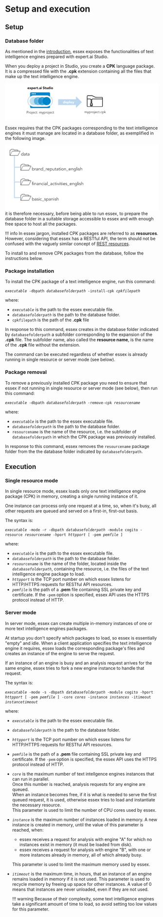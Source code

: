 # Setup and execution

## Setup

### Database folder

As mentioned in the [introduction](../index.md), essex exposes the functionalities of text intelligence engines prepared with expert.ai Studio.

When you deploy a project in Studio, you create a **CPK** language package. It is a compressed file with the **.cpk** extension containing all the files that make up the text intelligence engine.

![](studio-deployment.png)

Essex requires that the CPK packages corresponding to the text intelligence engines it must manage are located in a database folder, as exemplified in the following image.

![](database.png)
it is therefore necessary, before being able to run essex, to prepare the database folder in a suitable storage accessible to essex and with enough free space to host all the packages.

!!! info
	In essex jargon, installed CPK packages are referred to as **resources**. However, considering that essex has a RESTful API, the term should not be confused with the vaguely similar concept of <a href="https://www.tutorialspoint.com/restful/restful_resources.htm" target="_blank">REST resources</a>.

To install to and remove CPK packages from the database, follow the instructions below.

### Package installation

To install the CPK package of a text intelligence engine, run this command:

<pre><code><i>executable</i> -dbpath <i>databasefolderpath</i> -install-cpk <i>cpkfilepath</i></code></pre>

where: 

- _`executable`_ is the path to the essex executable file.
- _`databasefolderpath`_ is the path to the database folder.
- `cpkfilepath` is the path of the **.cpk** file

In response to this command, essex creates in the database folder indicated by `databasefolderpath` a subfolder corresponding to the expansion of the **.cpk** file. The subfolder name, also called the **resource name**, is the name of the **.cpk** file without the extension.

The command can be executed regardless of whether essex is already running in single resource or server mode (see below).

### Package removal

To remove a previously installed CPK package you need to ensure that essex if not running in single resource or server mode (see below), then run this command:

<pre><code><i>executable</i> -dbpath <i>databasefolderpath</i> -remove-cpk <i>resourcename</i></code></pre>

where: 

- _`executable`_ is the path to the essex executable file.
- _`databasefolderpath`_ is the path to the database folder.
- `resourcename` is the name of the resource, i.e. the subfolder of `databasefolderpath` in which the CPK package was previously installed.

In response to this command, essex removes the `resourcename` package folder from the the database folder indicated by `databasefolderpath`.

## Execution

### Single resource mode

In single resource mode, essex loads only one text intelligence engine package (CPK) in memory, creating a single running instance of it.

One instance can process only one request at a time, so, when it's busy, all other requests are queued and served on a first-in, first-out basis.

The syntax is:

<pre><code><i>executable</i> -mode -r -dbpath <i>databasefolderpath</i> -module cogito -resource <i>resourcename</i> -hport <i>httpport</i> [ -pem <i>pemfile</i> ]</code></pre>

where:

- _`executable`_ is the path to the essex executable file.
- _`databasefolderpath`_ is the path to the database folder.
- _`resourcename`_ is the name of the folder, located inside the _`databasefolderpath`_, containing the resource, i.e. the files of the text intelligence engine package to load.
- _`httpport`_ is the TCP port number on which essex listens for HTTP/HTTPS requests for RESTful API resources.
- _`pemfile`_ is the path of a **.pem** file containing SSL private key and certificate. If the `-pem` option is specified, essex API uses the HTTPS protocol instead of HTTP.

### Server mode

In server mode, essex can create multiple in-memory instances of one or more text intelligence engines packages.

At startup you don't specify which packages to load, so essex is essentially "empty" and idle. When a client application specifies the text intelligence engine it requires, essex loads the corresponding package's files and creates an instance of the engine to serve the request.

If an instance of an engine is busy and an analysis request arrives for the same engine, essex tries to fork a new engine instance to handle that request.

The syntax is:

<pre><code><i>executable</i> -mode -s -dbpath <i>databasefolderpath</i> -module cogito -hport <i>httpport</i> [ -pem <i>pemfile</i> ] -core <i>cores</i> -instance <i>instances</i> -itimeout <i>instancetimeout</i></code></pre>

where:

- _`executable`_ is the path to the essex executable file.
- _`databasefolderpath`_ is the path to the database folder.
- _`httpport`_ is the TCP port number on which essex listens for HTTP/HTTPS requests for RESTful API resources.
- _`pemfile`_ is the path of a **.pem** file containing SSL private key and certificate. If the `-pem` option is specified, the essex API uses the HTTPS protocol instead of HTTP.
- _`core`_ is the maximum number of text intellgence engines instances that can run in parallel.  
	Once this number is reached, analysis requests for any engine are queued.  
	When an instance becomes free, if it is what is needed to serve the first queued request, it is used, otherwise essex tries to load and instantiate the necessary resource.  
	This parameter is used to limit the number of CPU cores used by essex.
- _`instance`_ is the maximum number of instances loaded in memory. A new instance is created in memory, until the value of this parameter is reached, when:
	- essex receives a request for analysis with engine "A" for which no instances exist in memory (it must be loaded from disk).
	- essex receives a request for analysis with engine "B", with one or more instances already in memory, all of which already busy.
	
	This parameter is used to limit the maximum memory used by essex.

- _`itimeout`_ is the maximum time, in hours, that an instance of an engine remains loaded in memory if it is not used. This parameter is used to recycle memory by freeing up space for other instances. A value of 0 means that instances are never unloaded, even if they are not used.

	!!! warning
		Because of their complexity, some text intelligence engines take a significant amount of time to load, so avoid setting too low values for this parameter.